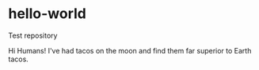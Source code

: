 # hello-world
Test repository

Hi Humans!
I've had tacos on the moon and find them far superior to Earth tacos. 
